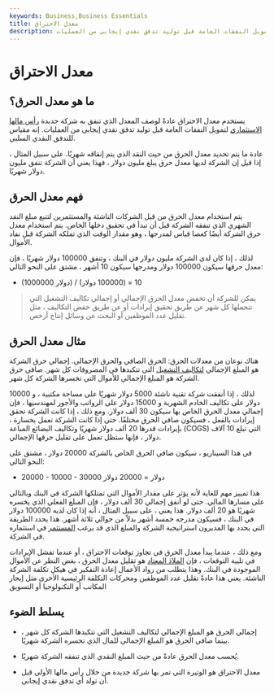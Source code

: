 ```yaml
---
keywords: Business,Business Essentials
title: معدل الاحتراق
description: معدل الاحتراق هو المعدل الذي تستخدم به شركة جديدة رأس مالها الاستثماري لتمويل النفقات العامة قبل توليد تدفق نقدي إيجابي من العمليات.
---
```


# معدل الاحتراق
## ما هو معدل الحرق؟

يستخدم معدل الاحتراق عادةً لوصف المعدل الذي تنفق به شركة جديدة [رأس مالها الاستثماري](/venturecapital) لتمويل النفقات العامة قبل توليد تدفق نقدي إيجابي من العمليات. إنه مقياس للتدفق النقدي السلبي.

عادة ما يتم تحديد معدل الحرق من حيث النقد الذي يتم إنفاقه شهريًا. على سبيل المثال ، إذا قيل إن الشركة لديها معدل حرق يبلغ مليون دولار ، فهذا يعني أن الشركة تنفق مليون دولار شهريًا.

## فهم معدل الحرق

يتم استخدام معدل الحرق من قبل الشركات الناشئة والمستثمرين لتتبع مبلغ النقد الشهري الذي تنفقه الشركة قبل أن تبدأ في تحقيق دخلها الخاص. يتم استخدام معدل حرق الشركة أيضًا كعصا قياس لمدرجها ، وهو مقدار الوقت الذي تملكه الشركة قبل نفاد الأموال.

لذلك ، إذا كان لدى الشركة مليون دولار في البنك ، وتنفق 100000 دولار شهريًا ، فإن معدل حرقها سيكون 100000 دولار ومدرجها سيكون 10 أشهر ، مشتق على النحو التالي:

- (1000000 دولار) / (100000 دولار) = 10

> يمكن للشركة أن تخفض معدل الحرق الإجمالي أو إجمالي تكاليف التشغيل التي تتحملها كل شهر عن طريق تحقيق إيرادات أو عن طريق خفض التكاليف ، مثل تقليل عدد الموظفين أو البحث عن وسائل إنتاج أرخص.

>

## مثال معدل الحرق

هناك نوعان من معدلات الحرق: الحرق الصافي والحرق الإجمالي. إجمالي حرق الشركة هو المبلغ الإجمالي [لتكاليف التشغيل](/operating-cost) التي تتكبدها في المصروفات كل شهر. صافي حرق الشركة هو المبلغ الإجمالي للأموال التي تخسرها الشركة كل شهر.

لذلك ، إذا أنفقت شركة تقنية ناشئة 5000 دولار شهريًا على مساحة مكتبية ، و 10000 دولار على تكاليف الخادم الشهرية و 15000 دولار على الرواتب والأجور لمهندسيها ، فإن إجمالي معدل الحرق الخاص بها سيكون 30 ألف دولار. ومع ذلك ، إذا كانت الشركة تحقق إيرادات بالفعل ، فسيكون صافي الحرق مختلفًا. حتى إذا كانت الشركة تعمل بخسارة ، بإيرادات قدرها 20 ألف دولار شهريًا وتكاليف البضائع المباعة (COGS) التي تبلغ 10 آلاف دولار ، فإنها ستظل تعمل على تقليل حرقها الإجمالي.

في هذا السيناريو ، سيكون صافي الحرق الخاص بالشركة 20000 دولار ، مشتق على النحو التالي:

- 20000 - 10000 - 30000 دولار = 20000 دولار

هذا تمييز مهم للغاية لأنه يؤثر على مقدار الأموال التي تمتلكها الشركة في البنك وبالتالي على مسارها المالي. حتى لو أنفق إجمالي 30 ألف دولار ، فإن المبلغ الفعلي الذي يخسره شهريًا هو 20 ألف دولار. هذا يعني ، على سبيل المثال ، أنه إذا كان لديه 100000 دولار في البنك ، فسيكون مدرجه خمسة أشهر بدلاً من حوالي ثلاثة أشهر. هذا يحدد الطريقة التي يحدد بها المديرون استراتيجية الشركة والمبلغ الذي قد يرغب [المستثمر](/investor) في استثماره في الشركة.

ومع ذلك ، عندما يبدأ معدل الحرق في تجاوز توقعات الاحتراق ، أو عندما تفشل الإيرادات في تلبية التوقعات ، فإن [الملاذ المعتاد](/recourse) هو تقليل معدل الحرق ، بغض النظر عن الأموال الموجودة في البنك. وهذا يتطلب من رواد الأعمال إعادة التفكير في هيكل تكلفة الشركة الناشئة. يعني هذا عادةً تقليل عدد الموظفين ومحركات التكلفة الرئيسية الأخرى مثل إيجار المكاتب أو التكنولوجيا أو التسويق

## يسلط الضوء

- إجمالي الحرق هو المبلغ الإجمالي لتكاليف التشغيل التي تتكبدها الشركة كل شهر ، بينما صافي الحرق هو المبلغ الإجمالي للمال الذي تخسره الشركة شهريًا.

- يُحسب معدل الحرق عادةً من حيث المبلغ النقدي الذي تنفقه الشركة شهريًا.

- معدل الاحتراق هو الوتيرة التي تمر بها شركة جديدة من خلال رأس مالها الأولي قبل أن تولد أي تدفق نقدي إيجابي.

